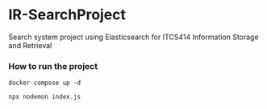 # IR-SearchProject
Search system project using Elasticsearch for ITCS414 Information Storage and Retrieval

### How to run the project
`docker-compose up -d` <br>

`npx nodemon index.js` <br>
